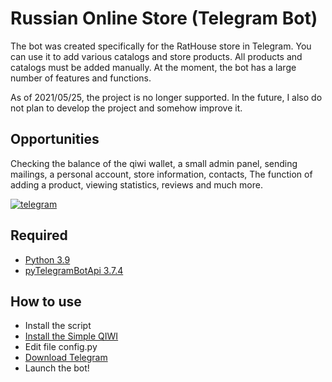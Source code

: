 # Russian Online Store (Telegram Bot)
The bot was created specifically for the RatHouse store in Telegram. You can use it to add various catalogs and store products. All products and catalogs must be added manually. At the moment, the bot has a large number of features and functions.

As of 2021/05/25, the project is no longer supported. In the future, I also do not plan to develop the project and somehow improve it.

## Opportunities
Checking the balance of the qiwi wallet, a small admin panel, sending mailings, a personal account, store information, contacts, The function of adding a product, viewing statistics, reviews and much more.

<a href="https://ibb.co/MV7gfQ8"><img src="https://i.ibb.co/pzd1Q5W/telegram.jpg" alt="telegram" border="0"></a>

## Required
* [Python 3.9](https://www.python.org/ftp/python/3.9.5/python-3.9.5-amd64.exe)
* [pyTelegramBotApi 3.7.4](https://pypi.org/project/pyTelegramBotAPI/)

## How to use
* Install the script
* [Install the Simple QIWI](https://github.com/Emberium/SimpleQIWI)
* Edit file config.py
* [Download Telegram](https://desktop.telegram.org/)
* Launch the bot!
